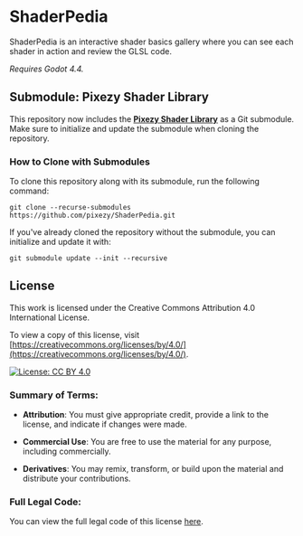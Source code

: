 
# ShaderPedia

ShaderPedia is an interactive shader basics gallery where you can see each shader in action and review the GLSL code.

*Requires Godot 4.4.*  

## Submodule: Pixezy Shader Library  

This repository now includes the [**Pixezy Shader Library**](https://github.com/pixezy/pixezy_shaderlib) as a Git submodule. Make sure to initialize and update the submodule when cloning the repository.  

### How to Clone with Submodules

To clone this repository along with its submodule, run the following command:

    git clone --recurse-submodules https://github.com/pixezy/ShaderPedia.git

 
 If you've already cloned the repository without the submodule, you can initialize and update it with:

    git submodule update --init --recursive


## License  

This  work  is  licensed  under  the  Creative  Commons  Attribution  4.0  International  License.

To  view  a  copy  of  this  license,  visit [https://creativecommons.org/licenses/by/4.0/](https://creativecommons.org/licenses/by/4.0/).  

[![License: CC BY 4.0](https://licensebuttons.net/l/by/4.0/88x31.png)](https://creativecommons.org/licenses/by/4.0/)  

### Summary of Terms:

-  **Attribution**:  You  must  give  appropriate  credit,  provide  a  link  to  the  license,  and  indicate  if  changes  were  made.

-  **Commercial  Use**:  You  are  free  to  use  the  material  for  any  purpose,  including  commercially.

-  **Derivatives**:  You  may  remix,  transform,  or  build  upon  the  material  and  distribute  your  contributions.  

### Full Legal Code:

You  can  view  the  full  legal  code  of  this  license [here](https://creativecommons.org/licenses/by/4.0/legalcode).
